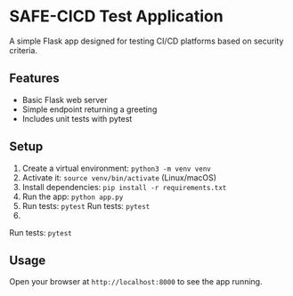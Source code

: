 # SAFE-CICD Test Application

A simple Flask app designed for testing CI/CD platforms based on security criteria.

## Features

- Basic Flask web server
- Simple endpoint returning a greeting
- Includes unit tests with pytest

## Setup

1. Create a virtual environment: `python3 -m venv venv`
2. Activate it: `source venv/bin/activate` (Linux/macOS) 
3. Install dependencies: `pip install -r requirements.txt`
4. Run the app: `python app.py`
5. Run tests: `pytest`
Run tests: `pytest`
5. 
Run tests: `pytest`

## Usage

Open your browser at `http://localhost:8000` to see the app running.
